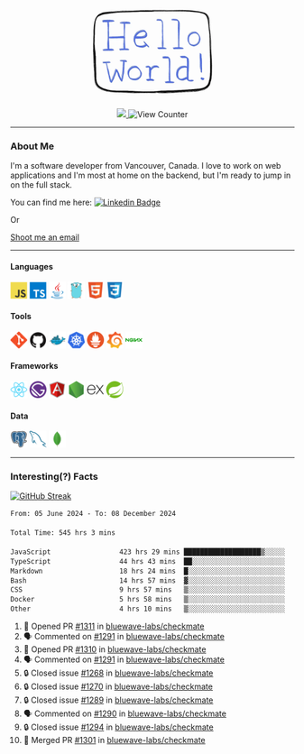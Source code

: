 <div align="center">
    <img src="./img/hello_world.webp" height="200px" width="">
    <div>
        <a href="https://www.linkedin.com/in/ajhollid">
            <img src="https://img.shields.io/badge/LinkedIn-blue"/>
        </a>
        <img src="https://komarev.com/ghpvc/?username=ajhollid&color=yellow" alt="View Counter">
    </div>
</div>

---

### About Me

I'm a software developer from Vancouver, Canada. I love to work on web applications and I'm most at home on the backend, but I'm ready to jump in on the full stack.

You can find me here: [![Linkedin Badge](https://img.shields.io/badge/-ajhollid-blue?style=flat&logo=Linkedin&logoColor=white)](https://www.linkedin.com/in/ajhollid)

Or

[Shoot me an email](mailto:ajhollid@gmail.com)

---

#### Languages

<div>
    <img src="./img/devicons/javascript-original.svg" width=30 height=30 alt="JavaScript">
    <img src="/img/devicons/typescript-original.svg" width=30 height=30 alt="TypeScript">
    <img src="./img/devicons/java-original.svg" width=30 height=30 alt="Java">
    <img src="./img/devicons/go-original.svg" width=30 height=30 alt="Golang">
    <img src="./img/devicons/html5-original.svg" width=30 height=30 alt="HTML 5">
    <img src="./img/devicons/css3-original.svg" width=30 height=30 alt="CSS 3">
</div>

#### Tools

<div>
    <img src="./img/devicons/git-original.svg" width=30 height=30 alt="Git">
    <img src="./img/devicons/github-original.svg" width=30 height=30 alt="Github">
    <img src="./img/devicons/docker-original.svg" width=30 
    height=30 alt="Docker">
    <img src="./img/devicons/kubernetes-original.svg" width=30 height=30 alt="K8">
    <img src="./img/devicons/prometheus-original.svg" width=30 height=30 alt="Prometheus">
    <img src="./img/devicons/grafana-original.svg" width=30 height=30 alt="Grafana">
    <img src="./img/devicons/nginx-original.svg" width=30 height=30 alt="Nginx">
</div>

#### Frameworks

<div>
    <img src="./img/devicons/react-original.svg" width=30 height=30 alt="React">
    <img src="./img/devicons/gatsby-original.svg" width=30 height=30 alt="Gatsby">
    <img src="./img/devicons/angularjs-original.svg" width=30 height=30 alt="AngularJS">
    <img src="./img/devicons/nodejs-original.svg" width=30 height=30 alt="NodeJS">
    <img src="./img/devicons/express-original.svg" width=30 height=30 alt="Express">
    <img src="./img/devicons/spring-original.svg" width=30 height=30 alt="Spring">
</div>

#### Data

<div>
    <img src="./img/devicons/postgresql-original.svg" width=30 height=30 alt="Postgresql">
    <img src="./img/devicons/mysql-original.svg" width=30 height=30 alt="Mysql">
    <img src="./img/devicons/mongodb-original.svg" width=30 height=30 alt="MongoDB">
</div>

---

### Interesting(?) Facts

[![GitHub Streak](http://github-readme-streak-stats.herokuapp.com?user=ajhollid)](https://git.io/streak-stats)

 <!--START_SECTION:waka-->

```txt
From: 05 June 2024 - To: 08 December 2024

Total Time: 545 hrs 3 mins

JavaScript                 423 hrs 29 mins ███████████████████▒░░░░░   77.11 %
TypeScript                 44 hrs 43 mins  ██░░░░░░░░░░░░░░░░░░░░░░░   08.14 %
Markdown                   18 hrs 24 mins  █░░░░░░░░░░░░░░░░░░░░░░░░   03.35 %
Bash                       14 hrs 57 mins  ▓░░░░░░░░░░░░░░░░░░░░░░░░   02.72 %
CSS                        9 hrs 57 mins   ▒░░░░░░░░░░░░░░░░░░░░░░░░   01.81 %
Docker                     5 hrs 58 mins   ▒░░░░░░░░░░░░░░░░░░░░░░░░   01.09 %
Other                      4 hrs 10 mins   ▒░░░░░░░░░░░░░░░░░░░░░░░░   00.76 %
```

<!--END_SECTION:waka-->


<!--START_SECTION:activity-->
1. 💪 Opened PR [#1311](https://github.com/bluewave-labs/checkmate/pull/1311) in [bluewave-labs/checkmate](https://github.com/bluewave-labs/checkmate)
2. 🗣 Commented on [#1291](https://github.com/bluewave-labs/checkmate/issues/1291#issuecomment-2526988598) in [bluewave-labs/checkmate](https://github.com/bluewave-labs/checkmate)
3. 💪 Opened PR [#1310](https://github.com/bluewave-labs/checkmate/pull/1310) in [bluewave-labs/checkmate](https://github.com/bluewave-labs/checkmate)
4. 🗣 Commented on [#1291](https://github.com/bluewave-labs/checkmate/issues/1291#issuecomment-2526622059) in [bluewave-labs/checkmate](https://github.com/bluewave-labs/checkmate)
5. 🔒 Closed issue [#1268](https://github.com/bluewave-labs/checkmate/issues/1268) in [bluewave-labs/checkmate](https://github.com/bluewave-labs/checkmate)
6. 🔒 Closed issue [#1270](https://github.com/bluewave-labs/checkmate/issues/1270) in [bluewave-labs/checkmate](https://github.com/bluewave-labs/checkmate)
7. 🔒 Closed issue [#1289](https://github.com/bluewave-labs/checkmate/issues/1289) in [bluewave-labs/checkmate](https://github.com/bluewave-labs/checkmate)
8. 🗣 Commented on [#1290](https://github.com/bluewave-labs/checkmate/issues/1290#issuecomment-2526618482) in [bluewave-labs/checkmate](https://github.com/bluewave-labs/checkmate)
9. 🔒 Closed issue [#1294](https://github.com/bluewave-labs/checkmate/issues/1294) in [bluewave-labs/checkmate](https://github.com/bluewave-labs/checkmate)
10. 🎉 Merged PR [#1301](https://github.com/bluewave-labs/checkmate/pull/1301) in [bluewave-labs/checkmate](https://github.com/bluewave-labs/checkmate)
<!--END_SECTION:activity-->
